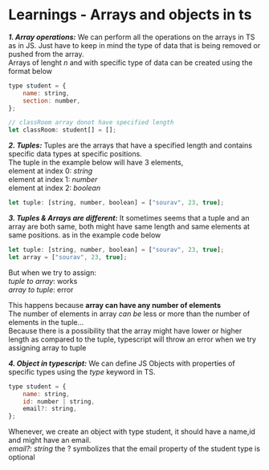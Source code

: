 # Learnings - Arrays and objects in ts

**_1. Array operations:_**
We can perform all the operations on the arrays in TS as in JS. Just have to keep in mind the type of data that is being removed or pushed from the array.<br>
Arrays of lenght _*n*_ and with specific type of data can be created using the format below

```javascript
type student = {
    name: string,
    section: number,
};

// classRoom array donot have specified length
let classRoom: student[] = [];
```

**_2. Tuples:_**
Tuples are the arrays that have a specified length and contains specific data types at specific positions.
<br>
The tuple in the example below will have 3 elements,<br>
element at index 0: _*string*_<br>
element at index 1: _*number*_<br>
element at index 2: _*boolean*_

```javascript
let tuple: [string, number, boolean] = ["sourav", 23, true];
```

**_3. Tuples & Arrays are different:_**
It sometimes seems that a tuple and an array are both same, both might have same length and same elements at same positions. as in the example code below

```javascript
let tuple: [string, number, boolean] = ["sourav", 23, true];
let array = ["sourav", 23, true];
```

But when we try to assign: <br>
_tuple to array_: works<br>
_array to tuple_: error<br>

This happens because **array can have any number of elements**<br>
The number of elements in array _can be_ less or more than the number of elements in the tuple...<br>
Because there is a possibility that the array might have lower or higher length as compared to the tuple, typescript will throw an error when we try assigning array to tuple

**_4. Object in typescript:_**
We can define JS Objects with properties of specific types using the _type_ keyword in TS.

```javascript
type student = {
    name: string,
    id: number | string,
    email?: string,
};
```

Whenever, we create an object with type student, it should have a name,id and might have an email.<br>
_email?: string_ the ? symbolizes that the email property of the student type is optional
